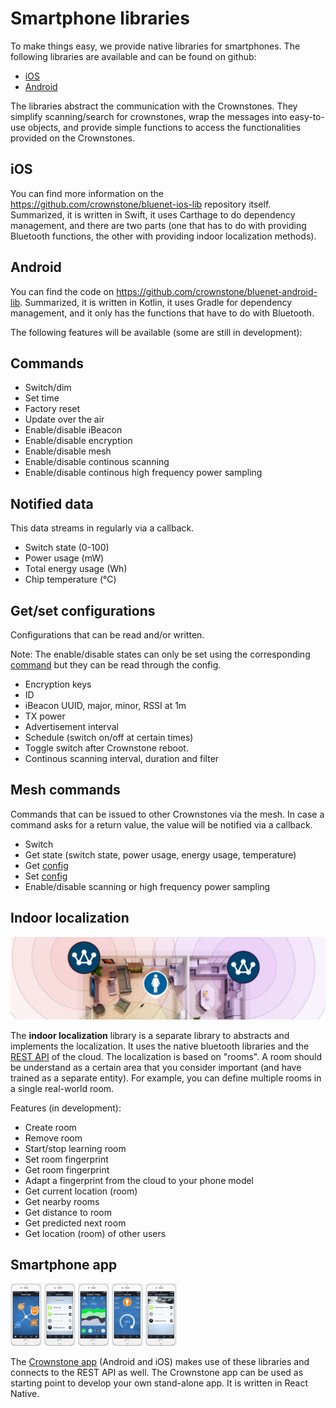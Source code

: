 # Smartphone libraries

To make things easy, we provide native libraries for smartphones. The following libraries are available and can be found on github:

- [iOS](https://github.com/crownstone/bluenet-ios-lib)
- [Android](https://github.com/crownstone/bluenet-android-lib)

The libraries abstract the communication with the Crownstones. They simplify scanning/search for crownstones, wrap the messages into easy-to-use objects, and provide simple functions to access the functionalities provided on the Crownstones. 

## iOS

You can find more information on the <https://github.com/crownstone/bluenet-ios-lib> repository itself. Summarized, it is written in Swift, it uses Carthage to do dependency management, and there are two parts (one that has to do with providing Bluetooth functions, the other with providing indoor localization methods).

## Android

You can find the code on https://github.com/crownstone/bluenet-android-lib. Summarized, it is written in Kotlin, it uses Gradle for dependency management, and it only has the functions that have to do with Bluetooth.

The following features will be available (some are still in development):

## Commands

- Switch/dim
- Set time
- Factory reset
- Update over the air
- Enable/disable iBeacon
- Enable/disable encryption
- Enable/disable mesh
- Enable/disable continous scanning
- Enable/disable continous high frequency power sampling

## Notified data

This data streams in regularly via a callback.

- Switch state (0-100)
- Power usage (mW)
- Total energy usage (Wh)
- Chip temperature (°C)

## Get/set configurations

Configurations that can be read and/or written. 

Note: The enable/disable states can only be set using the corresponding [command](#commands) but they can be read through the config.

- Encryption keys
- ID
- iBeacon UUID, major, minor, RSSI at 1m
- TX power
- Advertisement interval
- Schedule (switch on/off at certain times)
- Toggle switch after Crownstone reboot.
- Continous scanning interval, duration and filter

## Mesh commands

Commands that can be issued to other Crownstones via the mesh. In case a command asks for a return value, the value will be notified via a callback.

- Switch
- Get state (switch state, power usage, energy usage, temperature)
- Get [config](#getset-configurations)
- Set [config](#getset-configurations)
- Enable/disable scanning or high frequency power sampling


## Indoor localization

![Image of Indoor Localization](https://raw.githubusercontent.com/crownstone/crownstone-sdk/master/images/indoor-localization.png)

The **indoor localization** library is a separate library to abstracts and implements the localization. It uses the native bluetooth libraries and the [REST API](/cloud) of the cloud. The localization is based on "rooms". A room should be understand as a certain area that you consider important (and have trained as a separate entity). For example, you can define multiple rooms in a single real-world room.

Features (in development):

- Create room
- Remove room
- Start/stop learning room
- Set room fingerprint
- Get room fingerprint
- Adapt a fingerprint from the cloud to your phone model
- Get current location (room)
- Get nearby rooms
- Get distance to room
- Get predicted next room
- Get location (room) of other users

## Smartphone app

![Image of Example app](https://raw.githubusercontent.com/crownstone/crownstone-sdk/master/images/crownstone-app-small.png)
![Second image of Example app](https://raw.githubusercontent.com/crownstone/crownstone-sdk/master/images/crownstone-app-small1.png)
![Third image of Example app](https://raw.githubusercontent.com/crownstone/crownstone-sdk/master/images/crownstone-app-small2.png)
![Fourth image of Example app](https://raw.githubusercontent.com/crownstone/crownstone-sdk/master/images/crownstone-app-small3.png)
![Fifth image of Example app](https://raw.githubusercontent.com/crownstone/crownstone-sdk/master/images/crownstone-app-small4.png)

The [Crownstone app](https://github.com/crownstone/CrownstoneApp) (Android and iOS) makes use of these libraries and connects to the REST API as well.
The Crownstone app can be used as starting point to develop your own stand-alone app.
It is written in React Native.


